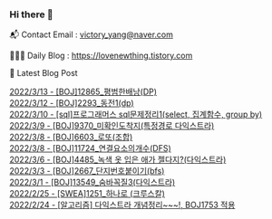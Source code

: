 ### Hi there 👋 

📬 Contact Email : victory_yang@naver.com 

👨🏻‍💻 Daily Blog : https://lovenewthing.tistory.com

🤩 Latest Blog Post

 [2022/3/13 - [BOJ]12865_평범한배낭(DP)](https://lovenewthing.tistory.com/114) <br>
[2022/3/12 - [BOJ]2293_동전1(dp)](https://lovenewthing.tistory.com/113) <br>
[2022/3/10 - [sql]프로그래머스 sql문제정리1(select, 집계함수, group by)](https://lovenewthing.tistory.com/112) <br>
[2022/3/9 - [BOJ]9370_미확인도착지(특정경로 다익스트라)](https://lovenewthing.tistory.com/111) <br>
[2022/3/8 - [BOJ]6603_로또(조합)](https://lovenewthing.tistory.com/110) <br>
[2022/3/8 - [BOJ]11724_연결요소의개수(DFS)](https://lovenewthing.tistory.com/108) <br>
[2022/3/6 - [BOJ]4485_녹색 옷 입은 애가 젤다지?(다익스트라)](https://lovenewthing.tistory.com/107) <br>
[2022/3/3 - [BOJ]2667_단지번호붙이기(bfs)](https://lovenewthing.tistory.com/106) <br>
[2022/3/1 - [BOJ]13549_숨바꼭질3(다익스트라)](https://lovenewthing.tistory.com/105) <br>
[2022/2/25 - [SWEA]1251_하나로 (크루스칼)](https://lovenewthing.tistory.com/104) <br>
[2022/2/24 - [알고리즘] 다익스트라 개념정리~~~!, BOJ1753 적용](https://lovenewthing.tistory.com/103) <br>
